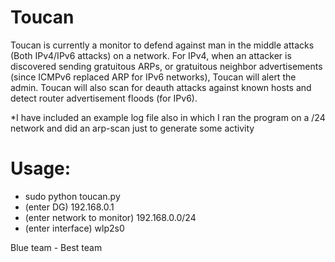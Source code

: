 # Toucan

Toucan is currently a monitor to defend against man in the middle attacks (Both IPv4/IPv6 attacks) on a network. For IPv4, when an attacker is discovered sending gratuitous ARPs, or gratuitous neighbor advertisements (since ICMPv6 replaced ARP for IPv6 networks), Toucan will alert the admin. Toucan will also scan for deauth attacks against known hosts and detect router advertisement floods (for IPv6).

*I have included an example log file also in which I ran the program on a /24 network and did an arp-scan just to generate some activity

# Usage:
- sudo python toucan.py
- (enter DG) 192.168.0.1
- (enter network to monitor) 192.168.0.0/24
- (enter interface) wlp2s0

Blue team - Best team
